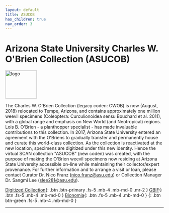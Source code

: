 ```yaml
---
layout: default
title: ASUCOB
has_children: true
nav_order: 3
---
```


# Arizona State University Charles W. O'Brien Collection (ASUCOB)

<img src="https://serv.biokic.asu.edu/ecdysis/content/collicon/asu-asucob.jpg" alt="logo" width="100" height="90"> 

The Charles W. O'Brien Collection (legacy coden: CWOB) is now (August, 2018) relocated to Tempe, Arizona, and contains approximately one million weevil specimens (Coleoptera: Curculionoidea sensu Bouchard et al. 2011), with a global range and emphasis on New World (and Neotropical) regions. Lois B. O'Brien - a planthopper specialist - has made invaluable contributions to this collection. In 2017, Arizona State University entered an agreement with the O'Briens to gradually transfer and permanently house and curate this world-class collection. As the collection is reactivated at the new location, specimens are digitized under this new identity. Hence the virtual SCAN collection "ASUCOB" (new coden) was created, with the purpose of making the O'Brien weevil specimens now residing at Arizona State University accessible on-line while maintaining their collector/expert provenance. For further information and to arrange a visit or loan, please contact Curator Dr. Nico Franz (nico.franz@asu.edu) or Collection Manager Dr. Sangmi Lee (slee281@asu.edu).

[Digitized Collection](https://serv.biokic.asu.edu/ecdysis/collections/misc/collprofiles.php?collid=2){: .btn .btn-primary .fs-5 .mb-4 .mb-md-0 .mr-2 } [GBIF](https://www.gbif.org/dataset/14aff274-bf79-4a74-86ce-fb8b115adbf3){: .btn .fs-5 .mb-4 .mb-md-0 } [Bionomia](https://bionomia.net/dataset/14aff274-bf79-4a74-86ce-fb8b115adbf3){: .btn .fs-5 .mb-4 .mb-md-0 } 
{: .btn btn-green .fs-5 .mb-4 .mb-md-0 } 

---
